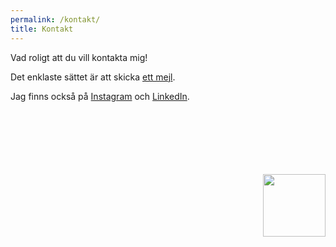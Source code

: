 ```yaml
---
permalink: /kontakt/
title: Kontakt
---
```

Vad roligt att du vill kontakta mig!

Det enklaste sättet är att skicka [ett mejl](mailto:pontus@pontusagsjo.se).

Jag finns också på [Instagram](https://instagram.com/pontusmusik) och [LinkedIn](https://www.linkedin.com/in/pontusagsjo).

<br><br><br><br><br><br><img align="right" src="/assets/logo_fisk_trans.png" width="100">